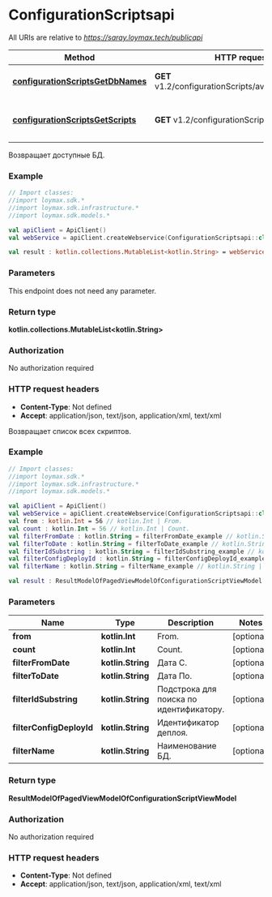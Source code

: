 # ConfigurationScriptsapi

All URIs are relative to *https://saray.loymax.tech/publicapi*

Method | HTTP request | Description
------------- | ------------- | -------------
[**configurationScriptsGetDbNames**](ConfigurationScriptsapi.md#configurationScriptsGetDbNames) | **GET** v1.2/configurationScripts/availableDatabases | Возвращает доступные БД.
[**configurationScriptsGetScripts**](ConfigurationScriptsapi.md#configurationScriptsGetScripts) | **GET** v1.2/configurationScripts | Возвращает список всех скриптов.



Возвращает доступные БД.

### Example
```kotlin
// Import classes:
//import loymax.sdk.*
//import loymax.sdk.infrastructure.*
//import loymax.sdk.models.*

val apiClient = ApiClient()
val webService = apiClient.createWebservice(ConfigurationScriptsapi::class.java)

val result : kotlin.collections.MutableList<kotlin.String> = webService.configurationScriptsGetDbNames()
```

### Parameters
This endpoint does not need any parameter.

### Return type

**kotlin.collections.MutableList&lt;kotlin.String&gt;**

### Authorization

No authorization required

### HTTP request headers

 - **Content-Type**: Not defined
 - **Accept**: application/json, text/json, application/xml, text/xml


Возвращает список всех скриптов.

### Example
```kotlin
// Import classes:
//import loymax.sdk.*
//import loymax.sdk.infrastructure.*
//import loymax.sdk.models.*

val apiClient = ApiClient()
val webService = apiClient.createWebservice(ConfigurationScriptsapi::class.java)
val from : kotlin.Int = 56 // kotlin.Int | From.
val count : kotlin.Int = 56 // kotlin.Int | Count.
val filterFromDate : kotlin.String = filterFromDate_example // kotlin.String | Дата С.
val filterToDate : kotlin.String = filterToDate_example // kotlin.String | Дата По.
val filterIdSubstring : kotlin.String = filterIdSubstring_example // kotlin.String | Подстрока для поиска по идентификатору.
val filterConfigDeployId : kotlin.String = filterConfigDeployId_example // kotlin.String | Идентификатор деплоя.
val filterName : kotlin.String = filterName_example // kotlin.String | Наименование БД.

val result : ResultModelOfPagedViewModelOfConfigurationScriptViewModel = webService.configurationScriptsGetScripts(from, count, filterFromDate, filterToDate, filterIdSubstring, filterConfigDeployId, filterName)
```

### Parameters

Name | Type | Description  | Notes
------------- | ------------- | ------------- | -------------
 **from** | **kotlin.Int**| From. | [optional]
 **count** | **kotlin.Int**| Count. | [optional]
 **filterFromDate** | **kotlin.String**| Дата С. | [optional]
 **filterToDate** | **kotlin.String**| Дата По. | [optional]
 **filterIdSubstring** | **kotlin.String**| Подстрока для поиска по идентификатору. | [optional]
 **filterConfigDeployId** | **kotlin.String**| Идентификатор деплоя. | [optional]
 **filterName** | **kotlin.String**| Наименование БД. | [optional]

### Return type

**ResultModelOfPagedViewModelOfConfigurationScriptViewModel**

### Authorization

No authorization required

### HTTP request headers

 - **Content-Type**: Not defined
 - **Accept**: application/json, text/json, application/xml, text/xml

